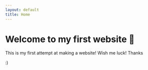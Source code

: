```yaml
---
layout: default
title: Home
---
```


# Welcome to my first website 👋

This is my first attempt at making a website! Wish me luck! Thanks

:)
